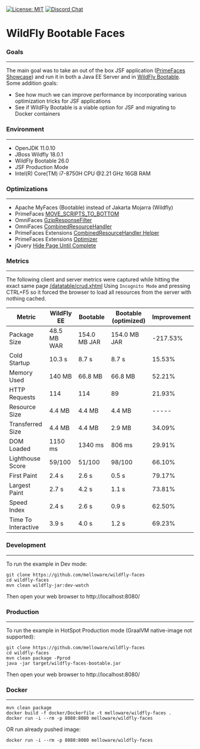 [![License: MIT](https://img.shields.io/badge/License-MIT-yellow.svg)](https://opensource.org/licenses/MIT)
[![Discord Chat](https://img.shields.io/badge/chat-discord-7289da)](https://discord.gg/gzKFYnpmCY)

WildFly Bootable Faces
==========================

### Goals
***
The main goal was to take an out of the box JSF application ([PrimeFaces Showcase](https://github.com/primefaces/primefaces-showcase)) 
and run it in both a Java EE Server and in [WildFly Bootable](https://docs.wildfly.org/bootablejar/). 
Some addition goals:
- See how much we can improve performance by incorporating various optimization tricks for JSF applications
- See if WildFly Bootable is a viable option for JSF and migrating to Docker containers

### Environment
***
- OpenJDK 11.0.10
- JBoss Wildfly 18.0.1
- WildFly Bootable 26.0
- JSF Production Mode
- Intel(R) Core(TM) i7-8750H CPU @2.21 GHz 16GB RAM

### Optimizations
***
- Apache MyFaces (Bootable) instead of Jakarta Mojarra (Wildfly)
- PrimeFaces [MOVE_SCRIPTS_TO_BOTTOM](https://primefaces.github.io/primefaces/10_0_0/#/gettingstarted/configuration?id=configuration)
- OmniFaces [GzipResponseFilter](https://showcase.omnifaces.org/filters/GzipResponseFilter)
- OmniFaces [CombinedResourceHandler](https://showcase.omnifaces.org/resourcehandlers/CombinedResourceHandler)
- PrimeFaces Extensions [CombinedResourceHandler Helper](https://github.com/primefaces-extensions/primefaces-extensions/issues/293) 
- PrimeFaces Extensions [Optimizer](https://github.com/primefaces-extensions/resources-optimizer-maven-plugin)
- jQuery [Hide Page Until Complete](https://stackoverflow.com/questions/9550760/hide-page-until-everything-is-loaded-advanced/28129691#28129691)

### Metrics
***
The following client and server metrics were captured while hitting the exact same page [/datatable/crud.xhtml](https://www.primefaces.org/showcase/ui/data/datatable/crud.xhtml)
Using `Incognito Mode` and pressing CTRL+F5 so it forced the browser to load all resources from the server with nothing cached.

Metric                |  WildFly EE | Bootable       | Bootable (optimized) | Improvement |
----------------------| ----------  | ---------------| --------------------|-------------|
Package Size          | 48.5 MB WAR | 154.0 MB JAR   | 154.0 MB JAR        | -217.53%    |
Cold Startup          | 10.3 s      | 8.7 s          | 8.7 s               | 15.53%      |
Memory Used           | 140 MB      | 66.8 MB        | 66.8 MB             | 52.21%      |
HTTP Requests         | 114         | 114            | 89                  | 21.93%      |
Resource Size         | 4.4 MB      | 4.4 MB         | 4.4 MB              | -----       |
Transferred Size      | 4.4 MB      | 4.4 MB         | 2.9 MB              | 34.09%      |
DOM Loaded            | 1150 ms     | 1340 ms        | 806 ms              | 29.91%      |
Lighthouse Score      | 59/100      | 51/100         | 98/100              | 66.10%      |
First Paint           | 2.4 s       | 2.6 s          | 0.5 s               | 79.17%      |
Largest Paint         | 2.7 s       | 4.2 s          | 1.1 s               | 73.81%      |
Speed Index           | 2.4 s       | 2.6 s          | 0.9 s               | 62.50%      |
Time To Interactive   | 3.9 s       | 4.0 s          | 1.2 s               | 69.23%      |


### Development

***
To run the example in Dev mode:

```
git clone https://github.com/melloware/wildfly-faces
cd wildfly-faces
mvn clean wildfly-jar:dev-watch
```

Then open your web browser to http://localhost:8080/

### Production

***
To run the example in HotSpot Production mode (GraalVM native-image not supported):

```
git clone https://github.com/melloware/wildfly-faces
cd wildfly-faces
mvn clean package -Pprod
java -jar target/wildfly-faces-bootable.jar
```

Then open your web browser to http://localhost:8080/


### Docker

***
```
mvn clean package
docker build -f docker/Dockerfile -t melloware/wildfly-faces . 
docker run -i --rm -p 8080:8080 melloware/wildfly-faces
```

OR run already pushed image:
```
docker run -i --rm -p 8080:8080 melloware/wildfly-faces
